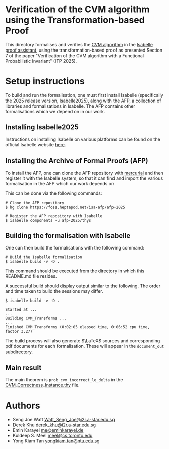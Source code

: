 # Verification of the CVM algorithm using the Transformation-based Proof

This directory formalises and verifies the
[CVM algorithm](https://arxiv.org/abs/2301.10191)
in the [Isabelle proof assistant](https://isabelle.in.tum.de/),
using the transformation-based proof as presented Section 7 of the paper
"Verification of the CVM algorithm with a Functional Probabilistic Invariant" (ITP 2025).

# Setup instructions

To build and run the formalisation, one must first install Isabelle
(specifically the 2025 release version, Isabelle2025), along with the AFP,
a collection of libraries and formalisations in Isabelle.
The AFP contains other formalisations which we depend on in our work.

## Installing Isabelle2025

Instructions on installing Isabelle on various platforms can be found on the official
Isabelle website [here](https://isabelle.in.tum.de/installation.html).

## Installing the Archive of Formal Proofs (AFP)

To install the AFP, one can clone the AFP repository with
[mercurial](https://www.mercurial-scm.org/)
and then register it with the Isabelle system, so that it can find and import
the various formalisation in the AFP which our work depends on.

This can be done via the following commands:

```shell
# Clone the AFP repository
$ hg clone https://foss.heptapod.net/isa-afp/afp-2025

# Register the AFP repository with Isabelle
$ isabelle components -u afp-2025/thys
```

## Building the formalisation with Isabelle

One can then build the formalisations with the following command:

```shell
# Build the Isabelle formalisation
$ isabelle build -v -D .
```
This command should be executed from the directory in which this README.md file resides.

A successful build should display output similar to the following.
The order and time taken to build the sessions may differ.

```shell
$ isabelle build -v -D .

Started at ...
...
Building CVM_Transforms ...
...
Finished CVM_Transforms (0:02:05 elapsed time, 0:06:52 cpu time, factor 3.27)
```

The build process will also generate $\LaTeX$ sources and corresponding pdf documents for
each formalisation.
These will appear in the `document_out` subdirectory.

## Main result
The main theorem is `prob_cvm_incorrect_le_delta` in the [CVM_Correctness_Instance.thy](CVM_Correctness_Instance.thy) file.

# Authors
* Seng Joe Watt <Watt_Seng_Joe@i2r.a-star.edu.sg>
* Derek Khu <derek_khu@i2r.a-star.edu.sg>
* Emin Karayel <me@eminkarayel.de>
* Kuldeep S. Meel <meel@cs.toronto.edu>
* Yong Kiam Tan <yongkiam.tan@ntu.edu.sg>

